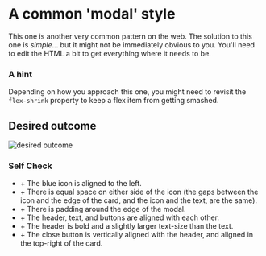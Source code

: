# A common 'modal' style
This one is another very common pattern on the web. The solution to this one is _simple_... but it might not be immediately obvious to you. You'll need to edit the HTML a bit to get everything where it needs to be.

### A hint
Depending on how you approach this one, you might need to revisit the `flex-shrink` property to keep a flex item from getting smashed.

## Desired outcome

![desired outcome](./desired-outcome.png)

### Self Check

- \+ The blue icon is aligned to the left.
- \+ There is equal space on either side of the icon (the gaps between the icon and the edge of the card, and the icon and the text, are the same).
- \+ There is padding around the edge of the modal.
- \+ The header, text, and buttons are aligned with each other.
- \+ The header is bold and a slightly larger text-size than the text.
- \+ The close button is vertically aligned with the header, and aligned in the top-right of the card.
